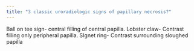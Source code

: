 ```yaml
---
title: "3 classic uroradiologic signs of papillary necrosis?"
---
```

Ball on tee sign- central filling of central papilla. Lobster claw- Contrast filling only peripheral papilla. SIgnet ring- Contrast surrounding sloughed papilla

